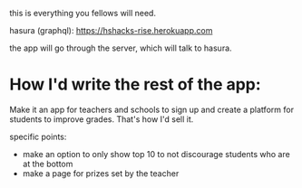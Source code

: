 this is everything you fellows will need.

hasura (graphql): https://hshacks-rise.herokuapp.com

the app will go through the server, which will talk to hasura.

# How I'd write the rest of the app:

Make it an app for teachers and schools to sign up and create a platform for students to improve grades. That's how I'd sell it.

specific points:

- make an option to only show top 10 to not discourage students who are at the bottom
- make a page for prizes set by the teacher